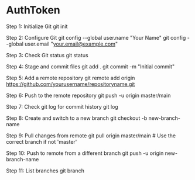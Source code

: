 # AuthToken
Step 1: Initialize Git
git init

Step 2: Configure Git
git config --global user.name "Your Name" git config --global user.email "your.email@example.com"

Step 3: Check Git status
git status

Step 4: Stage and commit files
git add . git commit -m "Initial commit"

Step 5: Add a remote repository
git remote add origin https://github.com/yourusername/repositoryname.git

Step 6: Push to the remote repository
git push -u origin master/main

Step 7: Check git log for commit history
git log

Step 8: Create and switch to a new branch
git checkout -b new-branch-name

Step 9: Pull changes from remote
git pull origin master/main # Use the correct branch if not 'master'

Step 10: Push to remote from a different branch
git push -u origin new-branch-name

Step 11: List branches
git branch

